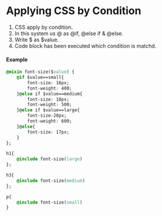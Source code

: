 # Applying CSS by Condition
1. CSS apply by condition.
2. In this system us @ as @if, @else if & @else. 
3. Write $ as $value.   
4. Code block has been executed which condition is matchd.  

#### Example
```css
@mixin font-size($value) {
    @if $value==small{
        font-size: 16px;
        font-weight: 400;
    }@else if $value==medium{
        font-size: 18px;
        font-weight: 500;
    }@else if $value==large{
        font-size:20px;
        font-weight: 600;
    }@else{
        font-size: 17px;
    }
};

h1{
    @include font-size(large)
};

h3{
    @include font-size(medium)
};

p{
    @include font-size(small)
}
```